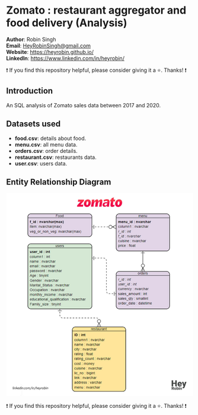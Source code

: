 # Zomato : restaurant aggregator and food delivery (Analysis)
**Author**: Robin Singh <br />
**Email**: HeyRobinSingh@gmail.com <br />
**Website**: https://heyrobin.github.io/ <br />
**LinkedIn**: https://www.linkedin.com/in/heyrobin/  <br />

:exclamation: If you find this repository helpful, please consider giving it a :star:. Thanks! :exclamation:

## Introduction
An SQL analysis of Zomato sales data between 2017 and 2020.


## Datasets used
- <strong>food.csv</strong>: details about food.
- <strong>menu.csv</strong>: all menu data.
- <strong>orders.csv</strong>: order details.
- <strong>restaurant.csv</strong>: restaurants data.
- <strong>user.csv</strong>: users data.

## Entity Relationship Diagram
![alt text](./images/ERD.PNG)

:exclamation: If you find this repository helpful, please consider giving it a :star:. Thanks! :exclamation:
